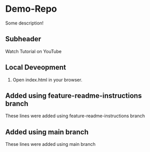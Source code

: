 # Demo-Repo

Some description!

## Subheader

Watch Tutorial on YouTube

## Local Deveopment 

1. Open index.html in your browser.

## Added using feature-readme-instructions branch

These lines were added using feature-readme-instructions branch

## Added using main branch

These lines were added using main branch
